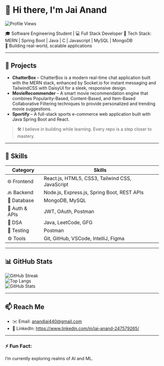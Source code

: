# 👋 Hi there, I'm Jai Anand

![Profile Views](https://komarev.com/ghpvc/?username=Jai-Anand-JA&style=flat-square)

🎓 Software Engineering Student | 💻 Full Stack Developer 
🔧 Tech Stack: MERN | Spring Boot | Java | C | Javascript | MySQL | MongoDB  
🚀 Building real-world, scalable applications

---

## 🚀 Projects
- **ChatterBox** – ChatterBox is a modern real-time chat application built with the MERN stack, enhanced by Socket.io for instant messaging and TailwindCSS with DaisyUI for a sleek, responsive design.
- **MovieRecommender** – A smart movie recommendation engine that combines Popularity-Based, Content-Based, and Item-Based Collaborative Filtering techniques to provide personalized and trending movie suggestions.
- **Sportify** – A full-stack sports e-commerce web application built with Java Spring Boot and React.

> 🛠️ I believe in building while learning. Every repo is a step closer to mastery.

---

## 💼 Skills

| Category        | Skills |
|----------------|--------|
| 🌐 Frontend     | React.js, HTML5, CSS3, Tailwind CSS, JavaScript |
| 🔙 Backend      | Node.js, Express.js, Spring Boot, REST APIs |
| 💾 Database     | MongoDB, MySQL|
| 🔐 Auth & APIs  | JWT, OAuth, Postman |
| 🧠 DSA          | Java, LeetCode, GFG|
| 🧪 Testing      | Postman |
| ⚙️ Tools        | Git, GitHub, VSCode, IntelliJ, Figma |

---

## 📊 GitHub Stats

![GitHub Streak](https://github-readme-streak-stats.herokuapp.com/?Jai-Anand-JA&theme=radical)  
![Top Langs](https://github-readme-stats.vercel.app/api/top-langs/?username=Jai-Anand-JA&layout=compact&theme=radical)  
![GitHub Stats](https://github-readme-stats.vercel.app/api?username=Jai-Anand-JA&show_icons=true&theme=radical)

---

## 📫 Reach Me

- ✉️ Email: anandjai440@gmail.com
- 💼 LinkedIn: https://www.linkedin.com/in/jai-anand-247579265/

---

### ⚡ Fun Fact:
I’m currently exploring realms of AI and ML.  

